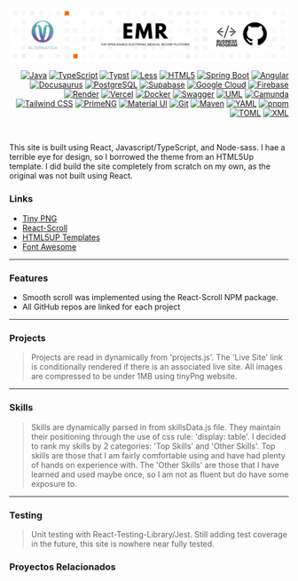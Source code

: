 <a href="https://github.com/Alternatica-C-O-O/BP-Alternatica-EMR.git"><img align="center" src="/assets/alternatica-emr-banner.png"></a>

<!-- badges -->
<div>
  <!-- Recursos y Lenguajes de Programación  https://simpleicons.org/ -->
  <p align="right">
    <a href="https://www.java.com/"><img alt="Java" src="https://img.shields.io/badge/-Java-%23000?style=flat-square&logo=openjdk&logoColor=white"></a>
    <a href="https://www.typescriptlang.org/"><img alt="TypeScript" src="https://img.shields.io/badge/-TypeScript-%23000?style=flat-square&logo=typescript&logoColor=white"></a>
    <a href="https://typst.app/"><img alt="Typst" src="https://img.shields.io/badge/-Typst-%23000?style=flat-square&logo=typst&logoColor=white"></a>
    <a href="https://lesscss.org/"><img alt="Less" src="https://img.shields.io/badge/-Less-%23000?style=flat-square&logo=less&logoColor=white"></a>
    <a href="https://developer.mozilla.org/en-US/docs/Web/HTML"><img alt="HTML5" src="https://img.shields.io/badge/-HTML%205-%23000?style=flat-square&logo=html5&logoColor=white"></a>
    <a href="https://spring.io/"><img alt="Spring Boot" src="https://img.shields.io/badge/-Spring%20Boot-%23000?style=flat-square&logo=spring&logoColor=white"></a>
    <a href="https://angular.io/"><img alt="Angular" src="https://img.shields.io/badge/-Angular-%23000?style=flat-square&logo=angular&logoColor=white"></a>
    <a href="https://docusaurus.io/"><img alt="Docusaurus" src="https://img.shields.io/badge/-Docusaurus-%23000?style=flat-square&logo=docusaurus&logoColor=white"></a>
    <a href="https://www.postgresql.org/"><img alt="PostgreSQL" src="https://img.shields.io/badge/-PostgreSQL-%23000?style=flat-square&logo=postgresql&logoColor=white"></a>
    <a href="https://supabase.com/"><img alt="Supabase" src="https://img.shields.io/badge/-Supabase-%23000?style=flat-square&logo=supabase&logoColor=white"></a>
    <a href="https://cloud.google.com/"><img alt="Google Cloud" src="https://img.shields.io/badge/-Google%20Cloud-%23000?style=flat-square&logo=googlecloud&logoColor=white"></a>
    <a href="https://firebase.google.com/"><img alt="Firebase" src="https://img.shields.io/badge/-Firebase-%23000?style=flat-square&logo=firebase&logoColor=white"></a>
    <a href="https://render.com/"><img alt="Render" src="https://img.shields.io/badge/-Render-%23000?style=flat-square&logo=render&logoColor=white"></a>
    <a href="https://vercel.com/"><img alt="Vercel" src="https://img.shields.io/badge/-Vercel-%23000000?style=flat-square&logo=vercel&logoColor=white"></a>
    <a href="https://www.docker.com/"><img alt="Docker" src="https://img.shields.io/badge/-Docker-%23000?style=flat-square&logo=docker&logoColor=white"></a>
    <a href="https://swagger.io/"><img alt="Swagger" src="https://img.shields.io/badge/-Swagger-%23000?style=flat-square&logo=swagger&logoColor=white"></a>
    <a href="https://www.uml.org/"><img alt="UML" src="https://img.shields.io/badge/-UML-%23000?style=flat-square&logo=uml&logoColor=white"></a>
    <a href="https://camunda.com/"><img alt="Camunda" src="https://img.shields.io/badge/-Camunda-%23000?style=flat-square&logo=camunda&logoColor=white"></a>
    <a href="https://tailwindcss.com/"><img alt="Tailwind CSS" src="https://img.shields.io/badge/-Tailwind%20CSS-%23000?style=flat-square&logo=tailwindcss&logoColor=white"></a>
    <a href="https://primeng.org/"><img alt="PrimeNG" src="https://img.shields.io/badge/-PrimeNG-%23000?style=flat-square&logo=primeng&logoColor=white"></a>
    <a href="https://mui.com/"><img alt="Material UI" src="https://img.shields.io/badge/-Material%20UI-%23000?style=flat-square&logo=mui&logoColor=white"></a>
    <a href="https://git-scm.com/"><img alt="Git" src="https://img.shields.io/badge/-Git-%23000?style=flat-square&logo=git&logoColor=white"></a>
    <a href="https://maven.apache.org/"><img alt="Maven" src="https://img.shields.io/badge/-Maven-%23000?style=flat-square&logo=apachemaven&logoColor=white"></a>
    <a href="https://yaml.org/"><img alt="YAML" src="https://img.shields.io/badge/-YAML-%23000?style=flat-square&logo=yaml&logoColor=white"></a>
    <a href="https://pnpm.io/"><img alt="pnpm" src="https://img.shields.io/badge/-pnpm-%23000?style=flat-square&logo=pnpm&logoColor=white"></a>
    <a href="https://toml.io/en/"><img alt="TOML" src="https://img.shields.io/badge/-TOML-%23000?style=flat-square&logo=toml&logoColor=white"></a>
    <a href="https://www.xml.com/"><img alt="XML" src="https://img.shields.io/badge/-XML-%23000?style=flat-square&logo=xml&logoColor=white"></a>
  </p>
</div>
<br>

<!-- Descripcion -->
This site is built using React, Javascript/TypeScript, and Node-sass. I hae a terrible eye for design, so I borrowed the theme from an HTML5Up template. I did build the site completely from scratch on my own, as the original was not built using React.
<br>

### Links
- [Tiny PNG](https://tinypng.com/)
- [React-Scroll](https://www.npmjs.com/package/react-scroll)
- [HTML5UP Templates](https://html5up.net/)
- [Font Awesome](https://fontawesome.com/)
---
### Features
- Smooth scroll was implemented using the React-Scroll NPM package. 
- All GitHub repos are linked for each project
---
### Projects
> Projects are read in dynamically from 'projects.js'. The 'Live Site' link is conditionally rendered if there is an associated live site. All images are compressed to be under 1MB using tinyPng website.
---
### Skills
> Skills are dynamically parsed in from skillsData.js file. They maintain their positioning through the use of css rule: 'display: table'.
I decided to rank my skills by 2 categories: 'Top Skills' and 'Other Skills'. Top skills are those that I am fairly comfortable using and have had plenty of hands on experience with. The 'Other Skills' are those that I have learned and used maybe once, so I am not as fluent but do have some exposure to.
---
### Testing
> Unit testing with React-Testing-Library/Jest. Still adding test coverage in the future, this site is nowhere near fully tested.

### Proyectos Relacionados
>
